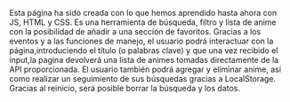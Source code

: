 Esta página ha sido creada con lo que hemos aprendido hasta ahora con JS, HTML y CSS. 
Es una herramienta de búsqueda, filtro y lista de anime con la posibilidad de añadir a una sección de favoritos.
Gracias a los eventos y a las funciones de manejo, el usuario podrá interactuar con la página,introduciendo el título (o palabras clave) y que una vez recibido el input,la pagina devolverá una lista de animes tomadas directamente de la API proporcionada.
El usuario también podrá agregar y eliminar anime, así como realizar un seguimiento de sus búsquedas gracias a LocalStorage. Gracias al reinicio, será posible borrar la búsqueda y los datos.
